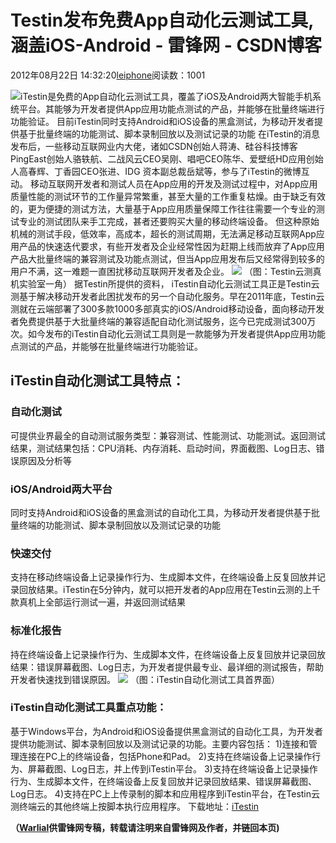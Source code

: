 
# Testin发布免费App自动化云测试工具,涵盖iOS-Android - 雷锋网 - CSDN博客


2012年08月22日 14:32:20[leiphone](https://me.csdn.net/leiphone)阅读数：1001


![](http://www.leiphone.com/wp-content/uploads/2012/08/testin1.jpg)iTestin是免费的App自动化云测试工具，覆盖了iOS及Android两大智能手机系统平台。其能够为开发者提供App应用功能点测试的产品，并能够在批量终端进行功能验证。
目前iTestin同时支持Android和iOS设备的黑盒测试，为移动开发者提供基于批量终端的功能测试、脚本录制回放以及测试记录的功能
在iTestin的消息发布后，一些移动互联网业内大佬，诸如CSDN创始人蒋涛、硅谷科技博客PingEast创始人骆轶航、二战风云CEO吴刚、唱吧CEO陈华、爱壁纸HD应用创始人高春辉、丁香园CEO张进、IDG 资本副总裁岳斌等，参与了iTestin的微博互动。
移动互联网开发者和测试人员在App应用的开发及测试过程中，对App应用质量性能的测试环节的工作量异常繁重，甚至大量的工作重复枯燥。由于缺乏有效的，更为便捷的测试方法，大量基于App应用质量保障工作往往需要一个专业的测试专业的测试团队来手工完成，甚者还要购买大量的移动终端设备。
但这种原始机械的测试手段，低效率，高成本，超长的测试周期，无法满足移动互联网App应用产品的快速迭代要求，有些开发者及企业经常性因为赶期上线而放弃了App应用产品大批量终端的兼容测试及功能点测试，但当App应用发布后又经常得到较多的用户不满，这一难题一直困扰移动互联网开发者及企业。
![](http://www.leiphone.com/wp-content/uploads/2012/08/testin.jpg)
（图：Testin云测真机实验室一角）
据Testin所提供的资料， iTestin自动化云测试工具正是Testin云测基于解决移动开发者此困扰发布的另一个自动化服务。早在2011年底，Testin云测就在云端部署了300多款1000多部真实的iOS/Android移动设备，面向移动开发者免费提供基于大批量终端的兼容适配自动化测试服务，迄今已完成测试300万次。如今发布的iTestin自动化云测试工具则是一款能够为开发者提供App应用功能点测试的产品，并能够在批量终端进行功能验证。
## iTestin自动化测试工具特点：
### 自动化测试
可提供业界最全的自动测试服务类型：兼容测试、性能测试、功能测试。返回测试结果，测试结果包括：CPU消耗、内存消耗、启动时间，界面截图、Log日志、错误原因及分析等
### iOS/Android两大平台
同时支持Android和iOS设备的黑盒测试的自动化工具，为移动开发者提供基于批量终端的功能测试、脚本录制回放以及测试记录的功能
### 快速交付
支持在移动终端设备上记录操作行为、生成脚本文件，在终端设备上反复回放并记录回放结果。iTestin在5分钟内，就可以把开发者的App应用在Testin云测的上千款真机上全部运行测试一遍，并返回测试结果
### 标准化报告
持在终端设备上记录操作行为、生成脚本文件，在终端设备上反复回放并记录回放结果：错误屏幕截图、Log日志，为开发者提供最专业、最详细的测试报告，帮助开发者快速找到错误原因。
![](http://www.leiphone.com/wp-content/uploads/2012/08/itestin.jpg)
（图：iTestin自动化测试工具首界面）
### iTestin自动化测试工具重点功能：
基于Windows平台，为Android和iOS设备提供黑盒测试的自动化工具，为开发者提供功能测试、脚本录制回放以及测试记录的功能。主要内容包括：
1)连接和管理连接在PC上的终端设备，包括Phone和Pad。
2)支持在终端设备上记录操作行为、屏幕截图、Log日志，并上传到iTestin平台。
3)支持在终端设备上记录操作行为、生成脚本文件，在终端设备上反复回放并记录回放结果、错误屏幕截图、Log日志。
4)支持在PC上上传录制的脚本和应用程序到iTestin平台，在Testin云测终端云的其他终端上按脚本执行应用程序。
下载地址：[iTestin](http://i.testin.cn/)

**（****[Warlial](http://www.leiphone.com/author/xiaolong)****供****雷锋网****专稿，转载请注明来自雷锋网及作者，并链回本页)**

